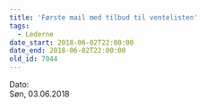 ```yaml
---
title: 'Første mail med tilbud til ventelisten'
tags:
  - Lederne
date_start: 2018-06-02T22:00:00
date_end: 2018-06-02T22:00:00
old_id: 7044
---
```

<div class="field field-type-datetime field-field-tidspunkt">
    <div class="field-items">
            <div class="field-item odd">
                      <div class="field-label-inline-first">
              Dato:&nbsp;</div>
                    Søn, 03.06.2018        </div>
        </div>
</div>
